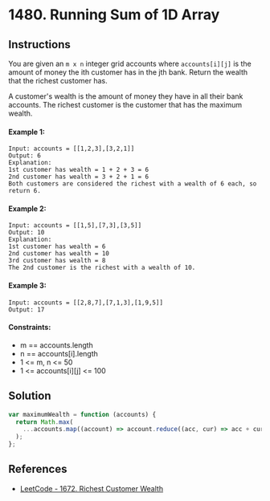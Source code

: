 # 1480. Running Sum of 1D Array

## Instructions

You are given an `m x n` integer grid accounts where `accounts[i][j]` is the amount of money the i​​​​​​​​​​​th​​​​ customer has in the j​​​​​​​​​​​th​​​​ bank. Return the wealth that the richest customer has.

A customer's wealth is the amount of money they have in all their bank accounts. The richest customer is the customer that has the maximum wealth.

#### Example 1:

```
Input: accounts = [[1,2,3],[3,2,1]]
Output: 6
Explanation:
1st customer has wealth = 1 + 2 + 3 = 6
2nd customer has wealth = 3 + 2 + 1 = 6
Both customers are considered the richest with a wealth of 6 each, so return 6.
```

#### Example 2:

```
Input: accounts = [[1,5],[7,3],[3,5]]
Output: 10
Explanation:
1st customer has wealth = 6
2nd customer has wealth = 10
3rd customer has wealth = 8
The 2nd customer is the richest with a wealth of 10.
```

#### Example 3:

```
Input: accounts = [[2,8,7],[7,1,3],[1,9,5]]
Output: 17
```

#### Constraints:

- m == accounts.length
- n == accounts[i].length
- 1 <= m, n <= 50
- 1 <= accounts[i][j] <= 100

## Solution

```js
var maximumWealth = function (accounts) {
  return Math.max(
    ...accounts.map((account) => account.reduce((acc, cur) => acc + cur, 0))
  );
};
```

<!-- ## Review -->

## References

- [LeetCode - 1672. Richest Customer Wealth](https://leetcode.com/problems/richest-customer-wealth)
